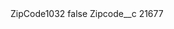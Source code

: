 <?xml version="1.0" encoding="UTF-8"?>
<CustomMetadata xmlns="http://soap.sforce.com/2006/04/metadata" xmlns:xsi="http://www.w3.org/2001/XMLSchema-instance" xmlns:xsd="http://www.w3.org/2001/XMLSchema">
    <label>ZipCode1032</label>
    <protected>false</protected>
    <values>
        <field>Zipcode__c</field>
        <value xsi:type="xsd:string">21677</value>
    </values>
</CustomMetadata>
